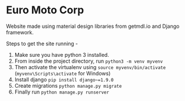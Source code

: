 # Euro Moto Corp

Website made using material design libraries from getmdl.io and Django framework.

Steps to get the site running - 

1. Make sure you have python 3 installed.
2. From inside the project directory, run `python3 -m venv myvenv`
3. Then activate the virtualenv using `source myvenv/bin/activate` (`myvenv\Scripts\activate` for Windows)
4. Install django `pip install django~=1.9.0`
5. Create migrations `python manage.py migrate`
6. Finally run `python manage.py runserver`
